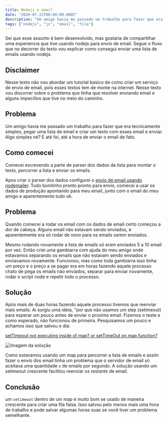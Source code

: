 ```yaml
---
title: Nodejs e email
date: "2020-07-22T00:00:00.000Z"
description: "Um amigo havia me passado um trabalho para fazer que era tecnicamente simples, pegar uma lista de email e criar um texto com esses email e enviar. Algo simples né? E até foi, até a hora de enviar o email de fato."
tags: ["nodejs", "js", "email", "fila"]
---
```



Sei que esse assunto é bem desenvolvido, mas gostaria de compartilhar uma experiencia que tive usando nodejs para envio de email. Segue o fluxo que no decorrer
 do texto vou explicar como consegui enviar uma lista de emails usando nodejs.
 
 ## Disclaimer
 
 Nesse texto não vou abordar um tutorial basico de como criar um serviço de envio de email, pois esses textos tem de monte na internet. Nesse texto vou discorrer
 sobre o problema que tinha que resolver enviando email e alguns impecilios que tive no meio do caminho.
 
 ## Problema
 
 Um amigo havia me passado um trabalho para fazer que era tecnicamente simples, pegar uma lista de email e criar um texto com esses email e enviar. Algo simples
 né? E até foi, até a hora de enviar o email de fato.
 
 ## Como comecei
 
 Comecei escrevendo a parte de parser dos dados da lista para montar o texto, percorrer a lista e enviar os emails.
 
 Apos criar o parser dos dados configurei o [envio de email usando nodemailer](https://stackabuse.com/how-to-send-emails-with-node-js/). Tudo bonitinho pronto 
 pronto para envio, comecei a usar os dados de produção apontando para meu email, junto com o email do meu amigo e aparentemente tudo ok.
 
 ## Problema
 
 Quando comecei a rodar os email com os dados de email certo começou a dor de cabeça. Alguns email não estavam sendo enviados, e aparentemente era só rodar de 
 novo para os emails serem enviados.
 
 Mesmo rodando novamente a lista de emails só eram enviados 5 a 10 email por vez. Então criei uma gambiarra com ajuda do meu amigo onde estavamos separando os 
 emails que não estavam sendo enviados e enviavamos novamente. Funcionou, mas como toda gambiarra isso tinha um preço e o preço a se pagar era em horas fazendo 
 aquele processo chato de pega os emails não enviados, separar para enviar novamente, rodar o script node e repetir todo o processo.
 
 ## Solução
 
 Após mais de duas horas fazendo aquele processo tivemos que reenviar mais emails. Ai surgiu uma ideia, "por que não usamos um slep (setimeout) para esperar um 
 pouco antes de enviar o proximo email. Fizemos o teste e como esperado, não funcionou de primeira. Pesquisamos um pouco e achamos isso que salvou o dia:
 
 
 [setTimeout not executing inside of map? or setTimeOut on map function?](https://stackoverflow.com/questions/46128650/settimeout-not-executing-inside-of-map-or-settimeout-on-map-function/61045303#61045303)
 
![Imagem da solução](https://raw.githubusercontent.com/enieber/blog/master/public/resposta-stackoverflow.png)

Como estavamos usando um map para percorrer a lista de emails e assim fazer o envio dos email tinha um problema que o servidor de email só aceitava uma quantidade
`x` de emails por segundo. A solução usando um setimeout crescente facilitou reenviar os restante de email.

## Conclusão

um `setimeout` dentro de um map é muito bom se usado de maneira crescente para criar uma fila falsa. Isso salvou pelo menos mais uma hora de trabalho e pode salvar 
algumas horas suas se você tiver um problema semelhante.
